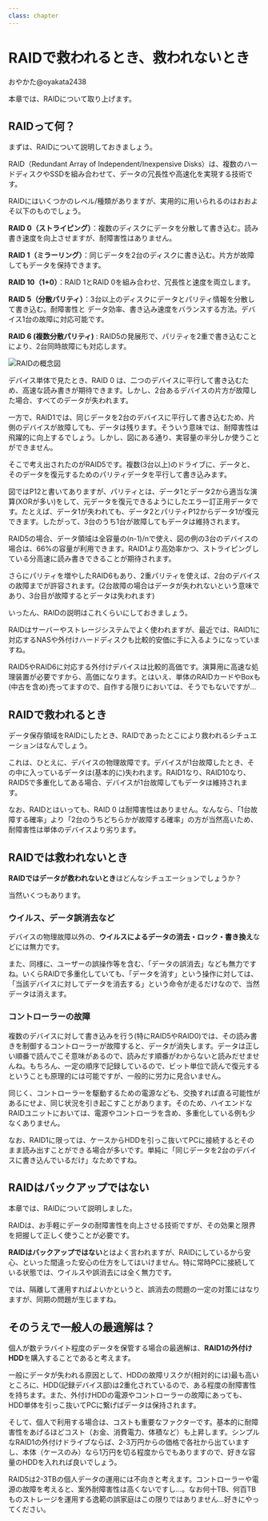 ```yaml
---
class: chapter
---
```



# RAIDで救われるとき、救われないとき

<div class="flush-right">
おやかた@oyakata2438
</div>

本章では、RAIDについて取り上げます。

## RAIDって何？

まずは、RAIDについて説明しておきましょう。

RAID（Redundant Array of Independent/Inexpensive Disks）は、複数のハードディスクやSSDを組み合わせて、データの冗長性や高速化を実現する技術です。

RAIDにはいくつかのレベル/種類がありますが、実用的に用いられるのはおおよそ以下のものでしょう。


**RAID 0（ストライピング）**：複数のディスクにデータを分散して書き込む。読み書き速度を向上させますが、耐障害性はありません。

**RAID 1（ミラーリング）**：同じデータを2台のディスクに書き込む。片方が故障してもデータを保持できます。

**RAID 10（1+0）**：RAID 1とRAID 0を組み合わせ、冗長性と速度を両立します。

**RAID 5（分散パリティ）**：3台以上のディスクにデータとパリティ情報を分散して書き込む。耐障害性と
データ効率、書き込み速度をバランスする方法。デバイス1台の故障に対応可能です。

**RAID 6 (複数分散パリティ)** : RAID5の発展形で、パリティを2重で書き込むことにより、2台同時故障にも対応します。

![RAIDの概念図](./images/chap-oyakata-raid/image-raid.png)

デバイス単体で見たとき、RAID 0 は、二つのデバイスに平行して書き込むため、高速な読み書きが期待できます。しかし、2台あるデバイスの片方が故障した場合、すべてのデータが失われます。

一方で、RAID1では、同じデータを2台のデバイスに平行して書き込むため、片側のデバイスが故障しても、データは残ります。そういう意味では、耐障害性は飛躍的に向上するでしょう。しかし、図にある通り、実容量の半分しか使うことができません。

そこで考え出されたのがRAID5です。複数(3台以上)のドライブに、データと、そのデータを復元するためのパリティデータを平行して書き込みます。

図ではP12と書いてありますが、パリティとは、データ1とデータ2から適当な演算(XORが多い)をして、元データを復元できるようにしたエラー訂正用データです。たとえば、データ1が失われても、データ2とパリティP12からデータ1が復元できます。したがって、3台のうち1台が故障してもデータは維持されます。

RAID5の場合、データ領域は全容量の(n-1)/nで使え、図の例の3台のデバイスの場合は、66%の容量が利用できます。RAID1より高効率かつ、ストライピングしている分高速に読み書きできることが期待されます。

さらにパリティを増やしたRAID6もあり、2重パリティを使えば、2台のデバイスの故障までが許容されます。(2台故障の場合はデータが失われないという意味であり、3台目が故障するとデータは失われます)

いったん、RAIDの説明はこれくらいにしておきましょう。

RAIDはサーバーやストレージシステムでよく使われますが、最近では、RAID1に対応するNASや外付けハードディスクも比較的安価に手に入るようになっていますね。

RAID5やRAID6に対応する外付けデバイスは比較的高価です。演算用に高速な処理装置が必要ですから、高価になります。とはいえ、単体のRAIDカードやBoxも(中古を含め)売ってますので、自作する限りにおいては、そうでもないですが…

## RAIDで救われるとき

データ保存領域をRAIDにしたとき、RAIDであったとこにより救われるシチュエーションはなんでしょう。

これは、ひとえに、デバイスの物理故障です。デバイスが1台故障したとき、その中に入っているデータは(基本的に)失われます。RAID1なり、RAID10なり、RAID5で多重化してある場合、デバイスが1台故障してもデータは維持されます。

なお、RAIDとはいっても、RAID 0 は耐障害性はありません。なんなら、「1台故障する確率」より「2台のうちどちらかが故障する確率」の方が当然高いため、耐障害性は単体のデバイスより劣ります。

## RAIDでは救われないとき

**RAIDではデータが救われないとき**はどんなシチュエーションでしょうか？

当然いくつもあります。

### ウイルス、データ誤消去など
デバイスの物理故障以外の、**ウイルスによるデータの消去・ロック・書き換え**などには無力です。

また、同様に、ユーザーの誤操作等を含む、「データの誤消去」なども無力ですね。いくらRAIDで多重化していても、「データを消す」という操作に対しては、「当該デバイスに対してデータを消去する」という命令が走るだけなので、当然データは消えます。

### コントローラーの故障
複数のデバイスに対して書き込みを行う(特にRAID5やRAID0)では、その読み書きを制御するコントローラーが故障すると、データが消失します。データは正しい順番で読んでこそ意味があるので、読みだす順番がわからないと読みだせませんね。もちろん、一定の順序で記録しているので、ビット単位で読んで復元するということも原理的には可能ですが、一般的に労力に見合いません。

同じく、コントローラーを駆動するための電源なども、交換すれば直る可能性があるにせよ、同じ状況を引き起こすことがあります。そのため、ハイエンドなRAIDユニットにおいては、電源やコントローラを含め、多重化している例も少なくありません。

なお、RAID1に限っては、ケースからHDDを引っこ抜いてPCに接続するとそのまま読み出すことができる場合が多いです。単純に「同じデータを2台のデバイスに書き込んでいるだけ」なためですね。

## RAIDはバックアップではない
本章では、RAIDについて説明しました。

RAIDは、お手軽にデータの耐障害性を向上させる技術ですが、その効果と限界を把握して正しく使うことが必要です。

**RAIDはバックアップではない**とはよく言われますが、RAIDにしているから安心、といった間違った安心の仕方をしてはいけません。特に常時PCに接続している状態では、ウイルスや誤消去には全く無力です。

では、隔離して運用すればよいかというと、誤消去の問題の一定の対策にはなりますが、同期の問題が生じますね。

## そのうえで一般人の最適解は？
個人が数テラバイト程度のデータを保管する場合の最適解は、**RAID1の外付けHDD**を購入することであると考えます。

一般にデータが失われる原因として、HDDの故障リスクが(相対的には)最も高いところに、HDD(記録デバイス部)は2重化されているので、ある程度の耐障害性を持ちます。また、外付けHDDの電源やコントローラーの故障にあっても、HDD単体を引っこ抜いてPCに繋げばデータは保持されます。

そして、個人で利用する場合は、コストも重要なファクターです。基本的に耐障害性をあげるほどコスト（お金、消費電力、体積など）も上昇します。シンプルなRAID1の外付けドライブならば、2-3万円からの価格で各社から出ていますし、本体（ケースのみ）なら1万円を切る程度からでもありますので、好きな容量のHDDを入れれば良いでしょう。

RAID5は2-3TBの個人データの運用には不向きと考えます。コントローラーや電源の故障を考えると、案外耐障害性は高くないですし…。なお何十TB、何百TBものストレージを運用する逸範の誤家庭はこの限りではありません...好きにやってください。